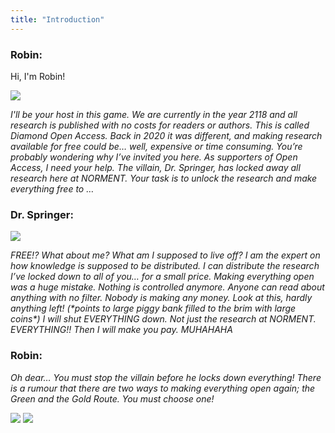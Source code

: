 ```yaml
---
title: "Introduction"
---
```


### Robin:
Hi, I'm Robin!

![](/images/robin-sitting.png)

_I'll be your host in this game. We are currently in the year 2118 and all research is published with no costs for readers or authors. This is called Diamond Open Access. Back in 2020 it was different, and making research available for free could be… well, expensive or time consuming. You’re probably wondering why I’ve invited you here. As supporters of Open Access, I need your help. The villain, Dr. Springer, has locked away all research here at NORMENT. Your task is to unlock the research and make everything free to …_

### Dr. Springer: 

![](/images/villain-standing.png)

_FREE!? What about me? What am I supposed to live off? I am the expert on how knowledge is supposed to be distributed. I can distribute the research I’ve locked down to all of you… for a small price. Making everything open was a huge mistake. Nothing is controlled anymore. Anyone can read about anything with no filter. Nobody is making any money. Look at this, hardly anything left! (\*points to large piggy bank filled to the brim with large coins\*) I will shut EVERYTHING down. Not just the research at NORMENT. EVERYTHING!! Then I will make you pay. MUHAHAHA_

### Robin:
_Oh dear… You must stop the villain before he locks down everything! There is a rumour that there are two ways to making everything open again; the Green and the Gold Route. You must choose one!_

[![](https://img.shields.io/website?color=bright%20green&down_message=Don%27t%20go&label=Green%20envelope&style=for-the-badge&up_message=Go&url=https://danielroelfs.com)](/green)
[![](https://img.shields.io/website?color=yellow&down_message=Don%27t%20go&label=Yellow%20envelope&style=for-the-badge&up_message=Go&url=https://danielroelfs.com)](/gold)
